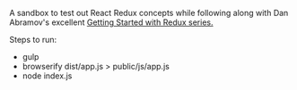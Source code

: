 A sandbox to test out React Redux concepts while following along with Dan Abramov's excellent [Getting Started with Redux series.](https://egghead.io/series/getting-started-with-redux)

Steps to run:
* gulp
* browserify dist/app.js > public/js/app.js
* node index.js